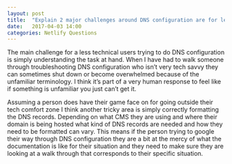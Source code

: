 ```yaml
---
layout: post
title:  "Explain 2 major challenges around DNS configuration are for less-technical internet end-users."
date:   2017-04-03 14:00
categories: Netlify Questions
---
```

The main challenge for a less technical users trying to do DNS configuration is simply understanding the task at hand. When I have had to walk someone through troubleshooting DNS configuration who isn’t very tech savvy they can sometimes shut down or become overwhelmed because of the unfamiliar terminology. I think it’s part of a very human response to feel like if something is unfamiliar you just can’t get it. 

Assuming a person does have their game face on for going outside their tech comfort zone I think another tricky area is simply correctly formatting the DNS records. Depending on what CMS they are using and where their domain is being hosted what kind of DNS records are needed and how they need to be formatted can vary. This means if the person trying to google their way through DNS configuration they are a bit at the mercy of what the documentation is like for their situation and they need to make sure they are looking at a walk through that corresponds to their specific situation.  
